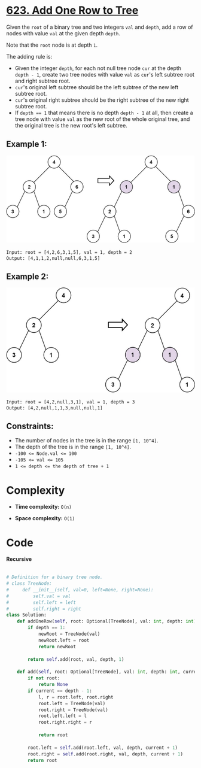 # [623. Add One Row to Tree](https://leetcode.com/problems/add-one-row-to-tree/description/?envType=daily-question&envId=2024-04-16/)

Given the `root` of a binary tree and two integers `val` and `depth`, add a row of nodes with value `val` at the given depth `depth`.

Note that the `root` node is at depth `1`.

The adding rule is:

- Given the integer `depth`, for each not null tree node `cur` at the depth `depth - 1`, create two tree nodes with value `val` as `cur`'s left subtree root and right subtree root.
- `cur`'s original left subtree should be the left subtree of the new left subtree root.
- `cur`'s original right subtree should be the right subtree of the new right subtree root.
- If `depth == 1` that means there is no depth `depth - 1` at all, then create a tree node with value `val` as the new root of the whole original tree, and the original tree is the new root's left subtree.

## Example 1:

![Example 1](image.png)

```
Input: root = [4,2,6,3,1,5], val = 1, depth = 2
Output: [4,1,1,2,null,null,6,3,1,5]
```

## Example 2:

![Example 2](image-1.png)

```
Input: root = [4,2,null,3,1], val = 1, depth = 3
Output: [4,2,null,1,1,3,null,null,1]
```

## Constraints:

- The number of nodes in the tree is in the range `[1, 10^4]`.
- The depth of the tree is in the range `[1, 10^4]`.
- `-100 <= Node.val <= 100`
- `-105 <= val <= 105`
- `1 <= depth <= the depth of tree + 1`

# Complexity

- **Time complexity:**
  `O(n)`

- **Space complexity:**
  `O(1)`

# Code

**Recursive**

```python

# Definition for a binary tree node.
# class TreeNode:
#     def __init__(self, val=0, left=None, right=None):
#         self.val = val
#         self.left = left
#         self.right = right
class Solution:
    def addOneRow(self, root: Optional[TreeNode], val: int, depth: int) -> Optional[TreeNode]:
        if depth == 1:
            newRoot = TreeNode(val)
            newRoot.left = root
            return newRoot

        return self.add(root, val, depth, 1)

    def add(self, root: Optional[TreeNode], val: int, depth: int, current: int) -> Optional[TreeNode]:
        if not root:
            return None
        if current == depth - 1:
            l, r = root.left, root.right
            root.left = TreeNode(val)
            root.right = TreeNode(val)
            root.left.left = l
            root.right.right = r

            return root

        root.left = self.add(root.left, val, depth, current + 1)
        root.right = self.add(root.right, val, depth, current + 1)
        return root

```
